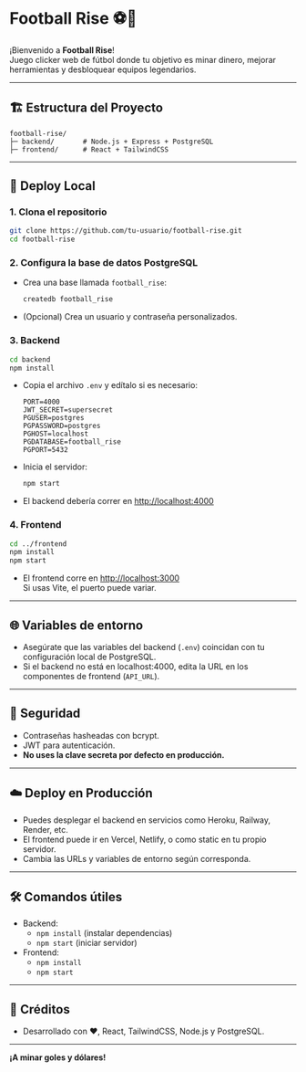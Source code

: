 # Football Rise ⚽💸

¡Bienvenido a **Football Rise**!  
Juego clicker web de fútbol donde tu objetivo es minar dinero, mejorar herramientas y desbloquear equipos legendarios.

---

## 🏗️ Estructura del Proyecto

```
football-rise/
├─ backend/       # Node.js + Express + PostgreSQL
├─ frontend/      # React + TailwindCSS
```

---

## 🚀 Deploy Local

### 1. Clona el repositorio

```bash
git clone https://github.com/tu-usuario/football-rise.git
cd football-rise
```

### 2. Configura la base de datos PostgreSQL

- Crea una base llamada `football_rise`:
  ```bash
  createdb football_rise
  ```
- (Opcional) Crea un usuario y contraseña personalizados.

### 3. Backend

```bash
cd backend
npm install
```

- Copia el archivo `.env` y edítalo si es necesario:
  ```
  PORT=4000
  JWT_SECRET=supersecret
  PGUSER=postgres
  PGPASSWORD=postgres
  PGHOST=localhost
  PGDATABASE=football_rise
  PGPORT=5432
  ```
- Inicia el servidor:
  ```bash
  npm start
  ```
- El backend debería correr en [http://localhost:4000](http://localhost:4000)

### 4. Frontend

```bash
cd ../frontend
npm install
npm start
```
- El frontend corre en [http://localhost:3000](http://localhost:3000)  
  Si usas Vite, el puerto puede variar.

---

## 🌐 Variables de entorno

- Asegúrate que las variables del backend (`.env`) coincidan con tu configuración local de PostgreSQL.
- Si el backend no está en localhost:4000, edita la URL en los componentes de frontend (`API_URL`).

---

## 🔐 Seguridad

- Contraseñas hasheadas con bcrypt.
- JWT para autenticación.
- **No uses la clave secreta por defecto en producción.**

---

## ☁️ Deploy en Producción

- Puedes desplegar el backend en servicios como Heroku, Railway, Render, etc.
- El frontend puede ir en Vercel, Netlify, o como static en tu propio servidor.
- Cambia las URLs y variables de entorno según corresponda.

---

## 🛠️ Comandos útiles

- Backend:
  - `npm install` (instalar dependencias)
  - `npm start` (iniciar servidor)
- Frontend:
  - `npm install`
  - `npm start`

---

## 📝 Créditos

- Desarrollado con ❤️, React, TailwindCSS, Node.js y PostgreSQL.

---

**¡A minar goles y dólares!**